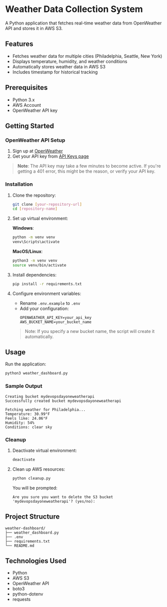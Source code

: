 # Weather Data Collection System

A Python application that fetches real-time weather data from OpenWeather API and stores it in AWS S3.

## Features

- Fetches weather data for multiple cities (Philadelphia, Seattle, New York)
- Displays temperature, humidity, and weather conditions
- Automatically stores weather data in AWS S3
- Includes timestamp for historical tracking

## Prerequisites

- Python 3.x
- AWS Account
- OpenWeather API key

## Getting Started

### OpenWeather API Setup

1. Sign up at [OpenWeather](https://home.openweathermap.org/users/sign_up)
2. Get your API key from [API Keys page](https://home.openweathermap.org/api_keys)

> **Note**: The API key may take a few minutes to become active. If you're getting a 401 error, this might be the reason, or verify your API key.

### Installation

1. Clone the repository:
   ```bash
   git clone [your-repository-url]
   cd [repository-name]
   ```

2. Set up virtual environment:

   **Windows**:
   ```bash
   python -m venv venv
   venv\Scripts\activate
   ```

   **MacOS/Linux**:
   ```bash
   python3 -m venv venv
   source venv/bin/activate
   ```

3. Install dependencies:
   ```bash
   pip install -r requirements.txt
   ```

4. Configure environment variables:
   - Rename `.env.example` to `.env`
   - Add your configuration:
     ```
     OPENWEATHER_API_KEY=your_api_key
     AWS_BUCKET_NAME=your_bucket_name
     ```
   > Note: If you specify a new bucket name, the script will create it automatically.

## Usage

Run the application:
```bash
python3 weather_dashboard.py
```

### Sample Output
```
Creating bucket mydevopsdayoneweatherapi
Successfully created bucket mydevopsdayoneweatherapi

Fetching weather for Philadelphia...
Temperature: 30.99°F
Feels like: 24.06°F
Humidity: 54%
Conditions: clear sky
```

### Cleanup

1. Deactivate virtual environment:
   ```bash
   deactivate
   ```

2. Clean up AWS resources:
   ```bash
   python cleanup.py
   ```
   You will be prompted:
   ```
   Are you sure you want to delete the S3 bucket 'mydevopsdayoneweatherapi'? (yes/no):
   ```

## Project Structure
```
weather-dashboard/
├── weather_dashboard.py
├── .env
├── requirements.txt
└── README.md
```

## Technologies Used

- Python
- AWS S3
- OpenWeather API
- boto3
- python-dotenv
- requests